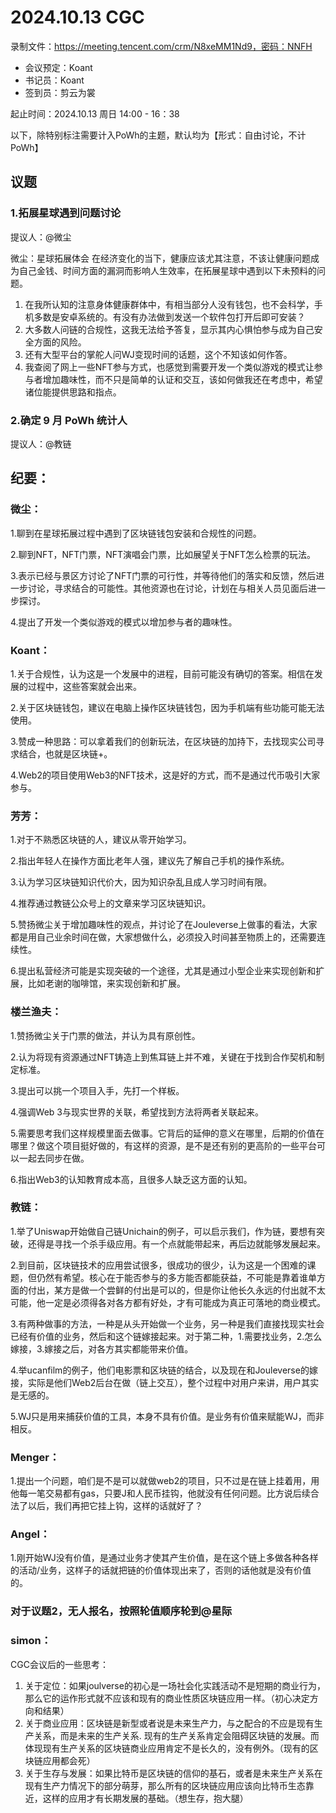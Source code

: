 # 2024.10.13 CGC

录制文件：https://meeting.tencent.com/crm/N8xeMM1Nd9，密码：NNFH

- 会议预定：Koant
- 书记员：Koant
- 签到员：剪云为裳

起止时间：2024.10.13 周日 14:00 - 16：38

以下，除特别标注需要计入PoWh的主题，默认均为【形式：自由讨论，不计PoWh】

## 议题

### 1.拓展星球遇到问题讨论
提议人：@微尘

微尘：星球拓展体会
在经济变化的当下，健康应该尤其注意，不该让健康问题成为自己金钱、时间方面的漏洞而影响人生效率，在拓展星球中遇到以下未预料的问题。
1.	在我所认知的注意身体健康群体中，有相当部分人没有钱包，也不会科学，手机多数是安卓系统的。有没有办法做到发送一个软件包打开后即可安装？
2.	大多数人问链的合规性，这我无法给予答复，显示其内心惧怕参与成为自己安全方面的风险。
3.	还有大型平台的掌舵人问WJ变现时间的话题，这个不知该如何作答。
4.	我查阅了网上一些NFT参与方式，也感觉到需要开发一个类似游戏的模式让参与者增加趣味性，而不只是简单的认证和交互，该如何做我还在考虑中，希望诸位能提供思路和指点。

### 2.确定 9 月 PoWh 统计人
提议人：@教链

## 纪要：

### 微尘：

1.聊到在星球拓展过程中遇到了区块链钱包安装和合规性的问题。

2.聊到NFT，NFT门票，NFT演唱会门票，比如展望关于NFT怎么检票的玩法。

3.表示已经与景区方讨论了NFT门票的可行性，并等待他们的落实和反馈，然后进一步讨论，寻求结合的可能性。其他资源也在讨论，计划在与相关人员见面后进一步探讨。

4.提出了开发一个类似游戏的模式以增加参与者的趣味性。

### Koant：

1.关于合规性，认为这是一个发展中的进程，目前可能没有确切的答案。相信在发展的过程中，这些答案就会出来。

2.关于区块链钱包，建议在电脑上操作区块链钱包，因为手机端有些功能可能无法使用。

3.赞成一种思路：可以拿着我们的创新玩法，在区块链的加持下，去找现实公司寻求结合，也就是区块链+。

4.Web2的项目使用Web3的NFT技术，这是好的方式，而不是通过代币吸引大家参与。

### 芳芳：

1.对于不熟悉区块链的人，建议从零开始学习。

2.指出年轻人在操作方面比老年人强，建议先了解自己手机的操作系统。

3.认为学习区块链知识代价大，因为知识杂乱且成人学习时间有限。

4.推荐通过教链公众号上的文章来学习区块链知识。

5.赞扬微尘关于增加趣味性的观点，并讨论了在Jouleverse上做事的看法，大家都是用自己业余时间在做，大家想做什么，必须投入时间甚至物质上的，还需要连续性。

6.提出私营经济可能是实现突破的一个途径，尤其是通过小型企业来实现创新和扩展，比如老谢的咖啡馆，来实现创新和扩展。

### 楼兰渔夫：

1.赞扬微尘关于门票的做法，并认为具有原创性。

2.认为将现有资源通过NFT铸造上到焦耳链上并不难，关键在于找到合作契机和制定标准。

3.提出可以挑一个项目入手，先打一个样板。

4.强调Web 3与现实世界的关联，希望找到方法将两者关联起来。

5.需要思考我们这样规模里面去做事。它背后的延伸的意义在哪里，后期的价值在哪里？做这个项目挺好做的，有这样的资源，是不是还有别的更高阶的一些平台可以一起去同步在做。

6.指出Web3的认知教育成本高，且很多人缺乏这方面的认知。

### 教链：

1.举了Uniswap开始做自己链Unichain的例子，可以启示我们，作为链，要想有突破，还得是寻找一个杀手级应用。有一个点就能带起来，再后边就能够发展起来。

2.到目前，区块链技术的应用尝试很多，很成功的很少，认为这是一个困难的课题，但仍然有希望。核心在于能否参与的多方能否都能获益，不可能是靠着谁单方面的付出，某方是做一个尝鲜的付出是可以的，但是你让他长久永远的付出就不太可能，他一定是必须得各对各方都有好处，才有可能成为真正可落地的商业模式。

3.有两种做事的方法，一种是从头开始做一个业务，另一种是我们直接找现实社会已经有价值的业务，然后和这个链嫁接起来。对于第二种，1.需要找业务，2.怎么嫁接，3.嫁接之后，对各方其实都能带来价值。

4.举ucanfilm的例子，他们电影票和区块链的结合，以及现在和Jouleverse的嫁接，实际是他们Web2后台在做（链上交互），整个过程中对用户来讲，用户其实是无感的。

5.WJ只是用来捕获价值的工具，本身不具有价值。是业务有价值来赋能WJ，而非相反。

### Menger：

1.提出一个问题，咱们是不是可以就做web2的项目，只不过是在链上挂着用，用他每一笔交易都有gas，只要J和人民币挂钩，他就没有任何问题。比方说后续合法了以后，我们再把它挂上钩，这样的话就好了？

### Angel：

1.刚开始WJ没有价值，是通过业务才使其产生价值，是在这个链上多做各种各样的活动/业务，这样子的话就把链的价值体现出来了，否则的话他就是没有价值的。

### 对于议题2，无人报名，按照轮值顺序轮到@星际

### simon：
CGC会议后的一些思考：
1. 关于定位：如果joulverse的初心是一场社会化实践活动不是短期的商业行为，那么它的运作形式就不应该和现有的商业性质区块链应用一样。（初心决定方向和结果）
2. 关于商业应用：区块链是新型或者说是未来生产力，与之配合的不应是现有生产关系，而是未来的生产关系. 现有的生产关系肯定会阻碍区块链的发展。而体现现有生产关系的区块链商业应用肯定不是长久的，没有例外。（现有的区块链应用都会死）
3. 关于生存与发展：如果比特币是区块链的信仰的基石，或者是未来生产关系在现有生产力情况下的部分萌芽，那么所有的区块链应用应该向比特币生态靠近，这样的应用才有长期发展的基础。（想生存，抱大腿）


